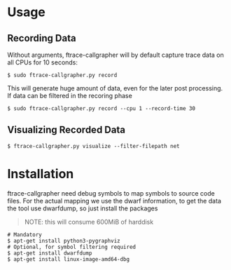 # Usage


## Recording Data

Without arguments, ftrace-callgrapher will by default capture trace data on all
CPUs for 10 seconds:

```
$ sudo ftrace-callgrapher.py record
```

This will generate huge amount of data, even for the later post processing. If
data can be filtered in the recoring phase 

```
$ sudo ftrace-callgrapher.py record --cpu 1 --record-time 30
```

## Visualizing Recorded Data

```
$ ftrace-callgrapher.py visualize --filter-filepath net
```


# Installation

ftrace-callgrapher need debug symbols to map symbols to source code files.
For the actual mapping we use the dwarf information, to get the data the tool
use dwarfdump, so just install the packages

> NOTE: this will consume 600MiB of harddisk

```
# Mandatory
$ apt-get install python3-pygraphviz
# Optional, for symbol filtering required
$ apt-get install dwarfdump 
$ apt-get install linux-image-amd64-dbg
```

